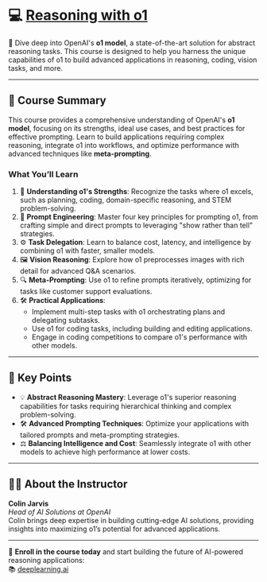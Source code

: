 # 💻 [Reasoning with o1](https://www.deeplearning.ai/short-courses/reasoning-with-o1/)

🚀 Dive deep into OpenAI's **o1 model**, a state-of-the-art solution for abstract reasoning tasks. This course is designed to help you harness the unique capabilities of o1 to build advanced applications in reasoning, coding, vision tasks, and more.

---

## 📘 Course Summary
This course provides a comprehensive understanding of OpenAI's **o1 model**, focusing on its strengths, ideal use cases, and best practices for effective prompting. Learn to build applications requiring complex reasoning, integrate o1 into workflows, and optimize performance with advanced techniques like **meta-prompting**.

### **What You’ll Learn**
1. 🧠 **Understanding o1's Strengths**: Recognize the tasks where o1 excels, such as planning, coding, domain-specific reasoning, and STEM problem-solving.
2. 🔧 **Prompt Engineering**: Master four key principles for prompting o1, from crafting simple and direct prompts to leveraging "show rather than tell" strategies.
3. ⚙️ **Task Delegation**: Learn to balance cost, latency, and intelligence by combining o1 with faster, smaller models.
4. 🖼️ **Vision Reasoning**: Explore how o1 preprocesses images with rich detail for advanced Q&A scenarios.
5. 🔍 **Meta-Prompting**: Use o1 to refine prompts iteratively, optimizing for tasks like customer support evaluations.
6. 🛠️ **Practical Applications**:
   - Implement multi-step tasks with o1 orchestrating plans and delegating subtasks.
   - Use o1 for coding tasks, including building and editing applications.
   - Engage in coding competitions to compare o1's performance with other models.

---

## 🔑 Key Points
- 💡 **Abstract Reasoning Mastery**: Leverage o1's superior reasoning capabilities for tasks requiring hierarchical thinking and complex problem-solving.
- 🛠️ **Advanced Prompting Techniques**: Optimize your applications with tailored prompts and meta-prompting strategies.
- ⚖️ **Balancing Intelligence and Cost**: Seamlessly integrate o1 with other models to achieve high performance at lower costs.

---

## 👨‍🏫 About the Instructor
**Colin Jarvis**  
*Head of AI Solutions at OpenAI*  
Colin brings deep expertise in building cutting-edge AI solutions, providing insights into maximizing o1’s potential for advanced applications.

---

🔗 **Enroll in the course today** and start building the future of AI-powered reasoning applications:  
📚 [deeplearning.ai](https://www.deeplearning.ai/short-courses/)
